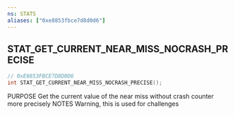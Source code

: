 ```yaml
---
ns: STATS
aliases: ["0xe8853fbce7d8d0d6"]
---
```

## STAT_GET_CURRENT_NEAR_MISS_NOCRASH_PRECISE

```c
// 0xE8853FBCE7D8D0D6
int STAT_GET_CURRENT_NEAR_MISS_NOCRASH_PRECISE();
```

PURPOSE Get the current value of the near miss without crash counter more precisely NOTES Warning, this is used for challenges

